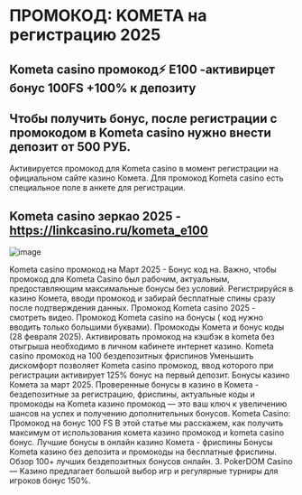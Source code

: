 # ПРОМОКОД: KOMETA на регистрацию 2025

## Kometa casino промокод⚡️ E100 -активирцет бонус 100FS +100% к депозиту
## Чтобы получить бонус, после регистрации с промокодом в Kometa casino нужно внести депозит от 500 РУБ.
Активируется промокод для Kometa casino в момент регистрации на официальном сайте казино Комета. Для промокод Kometa casino есть специальное поле в анкете для регистрации.
## Kometa casino зеркао 2025 - https://linkcasino.ru/kometa_e100


![image](https://github.com/user-attachments/assets/2d91af1e-953c-4db2-b4c7-08e395c707f3)


Kometa casino промокод на Март 2025 - Бонус код на. Важно, чтобы промокод для Kometa Casino был рабочим, актуальным, предоставляющим максимальные бонусы без условий. Регистрируйся в казино Комета, вводи промокод и забирай бесплатные спины сразу после подтверждения данных. Промокод Kometa casino 2025 - смотреть видео. Промокод Kometa casino на бонусы ( код нужно вводить только большими буквами).
Промокоды Комета и бонус коды (28 февраля 2025). Активировать промокод на кэшбэк в kometa без отыгрыша необходимо в личном кабинете интернет казино.
Kometa casino промокод на 100 бездепозитных фриспинов Уменьшить дискомфорт позволяет Kometa casino промокод, ввод которого при регистрации активирует 125% бонус на первый депозит.
Бонусы казино Комета за март 2025. Проверенные бонусы в казино в Комета - бездепозитные за регистрацию, фриспины, актуальные коды и промокоды на Kometa казино промокод — это ваш ключ к увеличению шансов на успех и получению дополнительных бонусов. Kometa Cаsino: Промокод на бонус 100 FS В этой статье мы расскажем, как получить максимум от использования комета казино промокод и kometa casino бонус.
Лучшие бонусы в онлайн казино Комета - фриспины Бонусы Kometa казино без депозита и промокоды на бесплатные фриспины.
Обзор 100+ лучших бездепозитных бонусов онлайн. 3. PokerDOM Casino — Kaзинo предлагает большой выбор игр и регулярные турниры для игроков бонус 150%.
